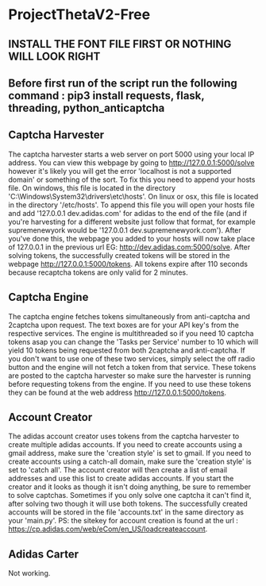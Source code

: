 # ProjectThetaV2-Free

## INSTALL THE FONT FILE FIRST OR NOTHING WILL LOOK RIGHT
## Before first run of the script run the following command : pip3 install requests, flask, threading, python_anticaptcha

## Captcha Harvester
The captcha harvester starts a web server on port 5000 using your local IP address. You can view this webpage by going to http://127.0.0.1:5000/solve however it's likely you will get the error 'localhost is not a supported domain' or something of the sort. To fix this you need to append your hosts file. On windows, this file is located in the directory 'C:\Windows\System32\drivers\etc\hosts'. On linux or osx, this file is located in the directory '/etc/hosts'. To append this file you will open your hosts file and add '127.0.0.1    dev.adidas.com' for adidas to the end of the file (and if you're harvesting for a different website just follow that format, for example supremenewyork would be '127.0.0.1    dev.supremenewyork.com'). After you've done this, the webpage you added to your hosts will now take place of 127.0.0.1 in the previous url EG: http://dev.adidas.com:5000/solve. After solving tokens, the successfully created tokens will be stored in the webpage http://127.0.0.1:5000/tokens. All tokens expire after 110 seconds because recaptcha tokens are only valid for 2 minutes. 

## Captcha Engine
The captcha engine fetches tokens simultaneously from anti-captcha and 2captcha upon request. The text boxes are for your API key's from the respective services. The engine is multithreaded so if you need 10 captcha tokens asap you can change the 'Tasks per Service' number to 10 which will yield 10 tokens being requested from both 2captcha and anti-captcha. If you don't want to use one of these two services, simply select the off radio button and the engine will not fetch a token from that service. These tokens are posted to the captcha harvester so make sure the harvester is running before requesting tokens from the engine. If you need to use these tokens they can be found at the web address http://127.0.0.1:5000/tokens.

## Account Creator
The adidas account creator uses tokens from the captcha harvester to create multiple adidas accounts. If you need to create accounts using a gmail address, make sure the 'creation style' is set to gmail. If you need to create accounts using a catch-all domain, make sure the 'creation style' is set to 'catch all'. The account creator will then create a list of email addresses and use this list to create adidas accounts. If you start the creator and it looks as though it isn't doing anything, be sure to remember to solve captchas. Sometimes if you only solve one captcha it can't find it, after solving two though it will use both tokens. The successfully created accounts will be stored in the file 'accounts.txt' in the same directory as your 'main.py'. PS: the sitekey for account creation is found at the url : https://cp.adidas.com/web/eCom/en_US/loadcreateaccount. 

## Adidas Carter
Not working.
